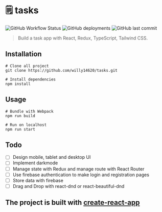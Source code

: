 # 🗒️ tasks

![GitHub Workflow Status](https://img.shields.io/github/workflow/status/willy14620/tasks/build-and-deploy?style=flat-square)
![GitHub deployments](https://img.shields.io/github/deployments/willy14620/tasks/github-pages?label=gh-pages&style=flat-square)
![GitHub last commit](https://img.shields.io/github/last-commit/willy14620/tasks?style=flat-square)

> Build a task app with React, Redux, TypeScript, Tailwind CSS.

## Installation

```shell
# Clone all project
git clone https://github.com/willy14620/tasks.git

# Install dependencies
npm install
```

## Usage

```shell
# Bundle with Webpack
npm run build

# Run on localhost
npm run start
```

## Todo

- [ ] Design mobile, tablet and desktop UI
- [ ] Implement darkmode
- [ ] Manage state with Redux and manage route with React Router
- [ ] Use firebase authentication to make login and registration pages
- [ ] Store data with firebase
- [ ] Drag and Drop with react-dnd or react-beautiful-dnd

## The project is built with [create-react-app](https://github.com/facebook/create-react-app)
